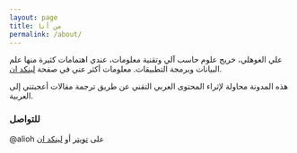 ```yaml
---
layout: page
title: من أنا
permalink: /about/
---
```


علي العوهلي، خريج علوم حاسب آلي وتقنية معلومات، عندي اهتمامات كثيرة منها علم البيانات وبرمجة التطبيقات.
معلومات أكثر عني في صفحة [لينكد ان](https://www.linkedin.com/in/AliOh/).  

هذه المدونة محاولة لإثراء المحتوى العربي التقني عن طريق ترجمة مقالات أعجبتني إلى العربية. 


### للتواصل
@alioh على [تويتر](https://twitter.com/alioh) أو [لينكد ان](https://www.linkedin.com/in/AliOh/) 
